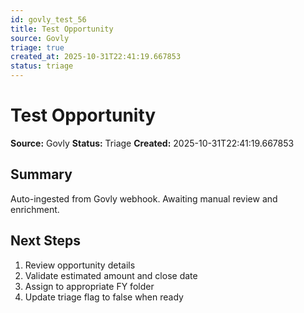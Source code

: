 ```yaml
---
id: govly_test_56
title: Test Opportunity
source: Govly
triage: true
created_at: 2025-10-31T22:41:19.667853
status: triage
---
```


# Test Opportunity

**Source:** Govly
**Status:** Triage
**Created:** 2025-10-31T22:41:19.667853

## Summary

Auto-ingested from Govly webhook. Awaiting manual review and enrichment.

## Next Steps

1. Review opportunity details
2. Validate estimated amount and close date
3. Assign to appropriate FY folder
4. Update triage flag to false when ready
